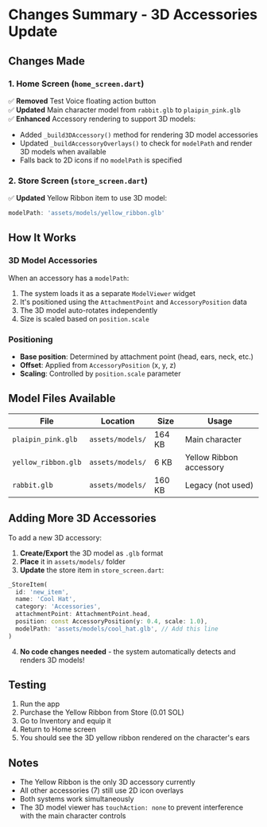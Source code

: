 # Changes Summary - 3D Accessories Update

## Changes Made

### 1. Home Screen (`home_screen.dart`)
✅ **Removed** Test Voice floating action button  
✅ **Updated** Main character model from `rabbit.glb` to `plaipin_pink.glb`  
✅ **Enhanced** Accessory rendering to support 3D models:
- Added `_build3DAccessory()` method for rendering 3D model accessories
- Updated `_buildAccessoryOverlays()` to check for `modelPath` and render 3D models when available
- Falls back to 2D icons if no `modelPath` is specified

### 2. Store Screen (`store_screen.dart`)
✅ **Updated** Yellow Ribbon item to use 3D model:
```dart
modelPath: 'assets/models/yellow_ribbon.glb'
```

## How It Works

### 3D Model Accessories
When an accessory has a `modelPath`:
1. The system loads it as a separate `ModelViewer` widget
2. It's positioned using the `AttachmentPoint` and `AccessoryPosition` data
3. The 3D model auto-rotates independently
4. Size is scaled based on `position.scale`

### Positioning
- **Base position**: Determined by attachment point (head, ears, neck, etc.)
- **Offset**: Applied from `AccessoryPosition` (x, y, z)
- **Scaling**: Controlled by `position.scale` parameter

## Model Files Available

| File | Location | Size | Usage |
|------|----------|------|-------|
| `plaipin_pink.glb` | `assets/models/` | 164 KB | Main character |
| `yellow_ribbon.glb` | `assets/models/` | 6 KB | Yellow Ribbon accessory |
| `rabbit.glb` | `assets/models/` | 160 KB | Legacy (not used) |

## Adding More 3D Accessories

To add a new 3D accessory:

1. **Create/Export** the 3D model as `.glb` format
2. **Place** it in `assets/models/` folder
3. **Update** the store item in `store_screen.dart`:
```dart
_StoreItem(
  id: 'new_item',
  name: 'Cool Hat',
  category: 'Accessories',
  attachmentPoint: AttachmentPoint.head,
  position: const AccessoryPosition(y: 0.4, scale: 1.0),
  modelPath: 'assets/models/cool_hat.glb', // Add this line
)
```

4. **No code changes needed** - the system automatically detects and renders 3D models!

## Testing

1. Run the app
2. Purchase the Yellow Ribbon from Store (0.01 SOL)
3. Go to Inventory and equip it
4. Return to Home screen
5. You should see the 3D yellow ribbon rendered on the character's ears

## Notes

- The Yellow Ribbon is the only 3D accessory currently
- All other accessories (7) still use 2D icon overlays
- Both systems work simultaneously
- The 3D model viewer has `touchAction: none` to prevent interference with the main character controls
